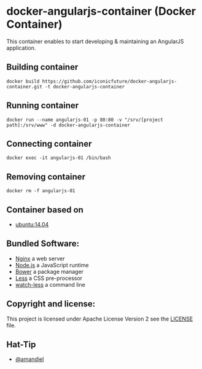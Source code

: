 # docker-angularjs-container (Docker Container)

This container enables to start developing & maintaining an AngularJS application.

## Building container
```
docker build https://github.com/iconicfuture/docker-angularjs-container.git -t docker-angularjs-container
```

## Running container
```
docker run --name angularjs-01 -p 80:80 -v "/srv/[project path]:/srv/www" -d docker-angularjs-container
```

## Connecting container
```
docker exec -it angularjs-01 /bin/bash
```

## Removing container
```
docker rm -f angularjs-01
```

## Container based on
* [ubuntu:14.04](https://hub.docker.com/_/ubuntu/)

## Bundled Software:
* [Nginx](https://www.nginx.com/) a web server
* [Node.js](https://nodejs.org/en/) a JavaScript runtime
* [Bower](http://bower.io/) a package manager
* [Less](http://lesscss.org/) a CSS pre-processor
* [watch-less](https://www.npmjs.com/package/watch-less) a command line

## Copyright and license:
This project is licensed under Apache License Version 2 see 
the [LICENSE](https://github.com/mlatzko/docker-angularjs-container/blob/master/LICENSE) file.

## Hat-Tip
* [@amandiel](https://github.com/amandiel)
